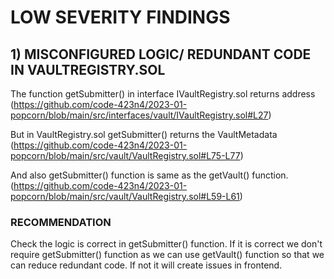 # LOW SEVERITY FINDINGS

## 1) MISCONFIGURED LOGIC/ REDUNDANT CODE  IN VAULTREGISTRY.SOL

The function getSubmitter() in interface IVaultRegistry.sol returns address 
 (https://github.com/code-423n4/2023-01-popcorn/blob/main/src/interfaces/vault/IVaultRegistry.sol#L27)

But in VaultRegistry.sol getSubmitter() returns the VaultMetadata
 (https://github.com/code-423n4/2023-01-popcorn/blob/main/src/vault/VaultRegistry.sol#L75-L77)

And also getSubmitter() function is same as the getVault() function.
(https://github.com/code-423n4/2023-01-popcorn/blob/main/src/vault/VaultRegistry.sol#L59-L61)

### RECOMMENDATION

Check the logic is correct in getSubmitter() function.
If it is correct  we don't require  getSubmitter() function as we can use getVault() function so that we can reduce redundant code.
If not  it will create issues in frontend.

